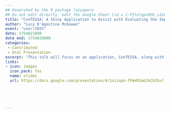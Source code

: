 ```yaml
---
## Generated by the R package lazyapero
## Do not edit directly, edit the Google Sheet [id = 1-PItelqpv0Sb_LdiEDqb8O3D_Roii5nVTL07IRVbRtA]
title: "ConTESSA: A Shiny Application to Assist with Evaluating the Impact of COVID-19 test-trace-isolate Programs"
author: "Lucy D'Agostino McGowan"
event: "user!2025"
date: 1754821800
date_end: 1754829000
categories:
 - Contributed
 - Oral Presentation
excerpt: "This talk will focus on an application, ConTESSA, along with the accompanying R package, tti, designed to help quantify the impact of contact tracing programs. The talk will walk through the technical aspects of the underlying model as well as highlight how R, and in particular shiny, were used to create this product."
links:
- icon: images
  icon_pack: fas
  name: slides
  url: https://docs.google.com/presentation/d/1nziupk-fFWxMJwGIkChZkvlftu2HL0_f8CHkiyXP3qg/edit?slide=id.ga447f5e1d9_0_117#slide=id.ga447f5e1d9_0_117





---
```

